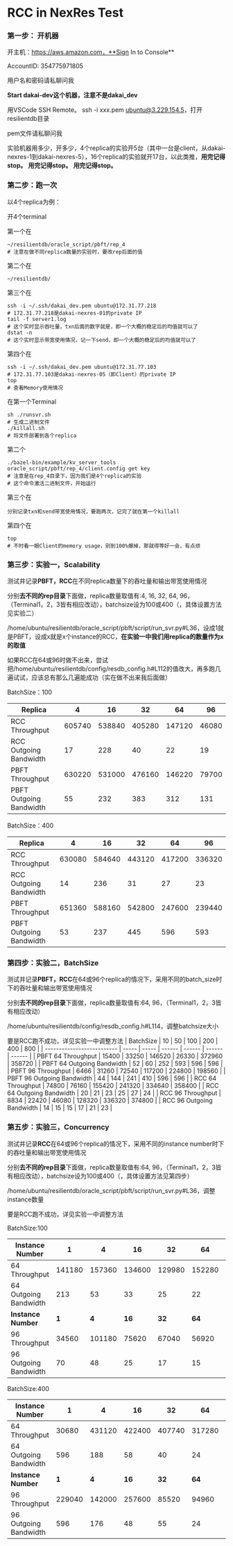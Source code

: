 # RCC in NexRes Test

### 第一步： 开机器

开主机：https://aws.amazon.com，**Sign In to Console**

AccountID: 354775971805

用户名和密码请私聊问我

**Start dakai-dev这个机器，注意不是dakai_dev**

用VSCode SSH Remote。 ssh -i xxx.pem ubuntu@3.229.154.5，打开resilientdb目录

pem文件请私聊问我



实验机器用多少，开多少，4个replica的实验开5台（其中一台是client，从dakai-nexres-1到dakai-nexres-5），16个replica的实验就开17台，以此类推，**用完记得stop。** **用完记得stop。** **用完记得stop。**



### 第二步：跑一次

以4个replica为例：

开4个terminal

第一个在

```
~/resilientdb/oracle_script/pbft/rep_4
# 注意在做不同replica数量的实验时，要改rep后面的值
```

第二个在

```
~/resilientdb/
```

第三个在

```
ssh -i ~/.ssh/dakai_dev.pem ubuntu@172.31.77.218
# 172.31.77.218是dakai-nexres-01的private IP
tail -f server1.log
# 这个实时显示吞吐量，txn后面的数字就是，即一个大概的稳定后的均值就可以了
dstat -n
# 这个实时显示带宽使用情况，记一下send，即一个大概的稳定后的均值就可以了
```

第四个在

```
ssh -i ~/.ssh/dakai_dev.pem ubuntu@172.31.77.103
# 172.31.77.103是dakai-nexres-05（即Client）的private IP
top
# 查看Memory使用情况
```



在第一个Terminal

```
sh ./runsvr.sh
# 生成二进制文件
./killall.sh
# 将文件部署到各个replica
```

第二个

```
./bazel-bin/example/kv_server_tools oracle_script/pbft/rep_4/client.config get key
# 注意是在rep_4目录下，因为我们是4个replica的实验
# 这个命令激活二进制文件，开始运行
```

第三个在

```
分别记录txn和send带宽使用情况，要跑两次，记完了就在第一个killall
```

第四个在

```
top
# 不时看一眼Client的memory usage，别到100%爆掉，那就得等好一会，有点烦
```



### 第三步：实验一，Scalability

测试并记录**PBFT，RCC**在不同replica数量下的吞吐量和输出带宽使用情况

分别**去不同的rep目录**下面做，replica数量取值有:4, 16, 32, 64, 96，（Terminal1，2，3皆有相应改动），batchsize设为100或400（，具体设置方法见实验二）

/home/ubuntu/resilientdb/oracle_script/pbft/script/run_svr.py#L36，设成1就是PBFT，设成x就是x个instance的RCC，**在实验一中我们用replica的数量作为x的取值**

如果RCC在64或96时做不出来，尝试把/home/ubuntu/resilientdb/config/resdb_config.h#L112的值改大，再多跑几遍试试，应该总有那么几遍能成功（实在做不出来我后面做）

BatchSize：100

| Replica                 | 4    | 16   | 32   | 64   | 96   |
| ----------------------- | ---- | ---- | ---- | ---- | ---- |
| RCC Throughput          |605740|538840|405280|147120|46080 |
| RCC Outgoing Bandwidth  |  17  |228   |  40  |  22  |  19  |
| PBFT Throughput         |630220|531000|476160|146220|79700 |
| PBFT Outgoing Bandwidth | 55   |232   |  383 |  312 |  131 |

BatchSize：400

| Replica                 | 4    | 16   | 32   | 64   | 96   |
| ----------------------- | ---- | ---- | ---- | ---- | ---- |
| RCC Throughput          |630080|584640|443120|417200|336320|
| RCC Outgoing Bandwidth  |  14  |236   |  31  |  27  |  23  |
| PBFT Throughput         |651360|588160|542800|247600|239440|
| PBFT Outgoing Bandwidth | 53   |237   |  445 | 596  | 593  |

### 第四步：实验二，BatchSize

测试并记录**PBFT，RCC**在64或96个replica的情况下，采用不同的batch_size时下的吞吐量和输出带宽使用情况

分别**去不同的rep目录**下面做，replica数量取值有:64, 96，（Terminal1，2，3皆有相应改动）

/home/ubuntu/resilientdb/config/resdb_config.h#L114，调整batchsize大小

要是RCC跑不成功，详见实验一中调整方法
| BatchSize                  | 10    | 50    | 100    | 200    | 400    | 800    |
| -------------------------- | ----- | ----- | ------ | ------ | ------ | ------ |
| PBFT 64 Throughput         | 15400 | 33250 | 146520 | 26330  | 372960 | 358720 |
| PBFT 64 Outgoing Bandwidth | 52    | 60    | 252    | 593    | 596    | 596    |
| PBFT 96 Throughput         | 6466  | 31260 | 72540  | 117200 | 224800 | 198560 |
| PBFT 96 Outgoing Bandwidth | 44    | 144   | 241    | 410    | 596    | 596    |
| RCC 64 Throughput          | 74800 | 76160 | 155420 | 241320 | 334640 | 358400 |
| RCC 64 Outgoing Bandwidth  | 20    | 21    | 23     | 25     | 27     | 24     |
| RCC 96 Throughput          | 8834  | 22420 | 46080  | 128320 | 336320 | 374800 |
| RCC 96 Outgoing Bandwidth  | 14    | 15    | 15     | 17     | 21     | 23     |

### 第五步：实验三，Concurrency

测试并记录**RCC**在64或96个replica的情况下，采用不同的instance number时下的吞吐量和输出带宽使用情况

分别**去不同的rep目录**下面做，replica数量取值有:64, 96，（Terminal1，2，3皆有相应改动），batchsize设为100或400（，具体设置方法见第四步）

/home/ubuntu/resilientdb/oracle_script/pbft/script/run_svr.py#L36，调整instance数量

要是RCC跑不成功，详见实验一中调整方法

BatchSize:100

| Instance Number       | 1      | 4      | 16     | 32     | 64     |        |
| --------------------- | ------ | ------ | ------ | ------ | ------ | ------ |
| 64 Throughput         | 141180 | 157360 | 134600 | 129980 | 152280 |        |
| 64 Outgoing Bandwidth | 213    | 53     | 33     | 25     | 22     |        |
| **Instance Number**   | **1**  | **4**  | **16** | **32** | **64** | **96** |
| 96 Throughput         | 34560  | 101180 | 75620  | 67040  | 56920  | 48820  |
| 96 Outgoing Bandwidth | 70     | 48     | 25     | 17     | 15     | 20     |

BatchSize:400

| Instance Number       | 1      | 4      | 16     | 32     | 64     |        |
| --------------------- | ------ | ------ | ------ | ------ | ------ | ------ |
| 64 Throughput         | 30680  | 431120 | 422400 | 407740 | 317280 |        |
| 64 Outgoing Bandwidth | 596    | 188    | 58     | 40     | 24     |        |
| **Instance Number**   | **1**  | **4**  | **16** | **32** | **64** | **96** |
| 96 Throughput         | 229040 | 142000 | 257600 | 85520  | 94960  | 260256 |
| 96 Outgoing Bandwidth | 596    | 176    | 48     | 55     | 24     | 23     |
